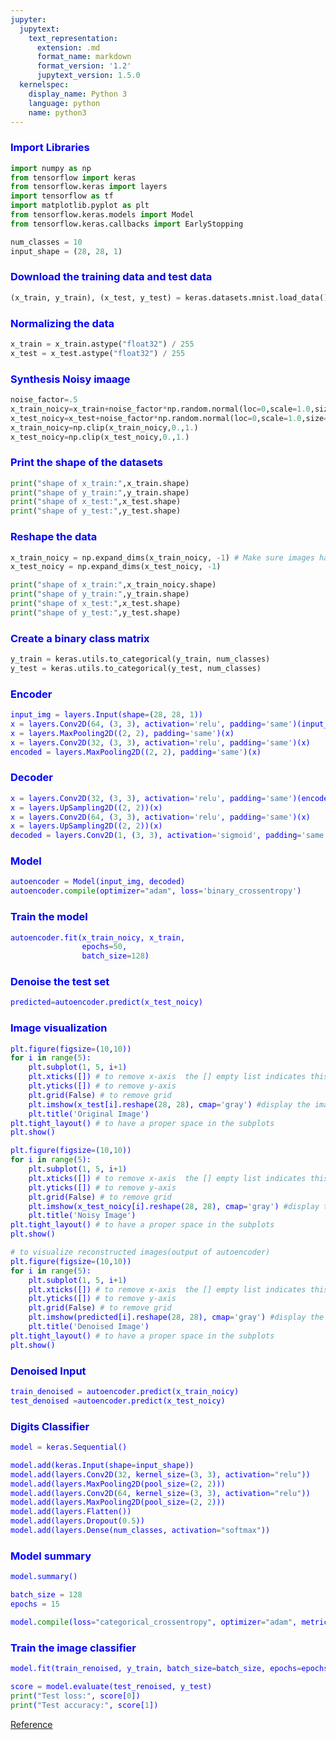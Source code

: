 ```yaml
---
jupyter:
  jupytext:
    text_representation:
      extension: .md
      format_name: markdown
      format_version: '1.2'
      jupytext_version: 1.5.0
  kernelspec:
    display_name: Python 3
    language: python
    name: python3
---
```


<!-- #region colab_type="text" id="F2MV_JxL3O-y" -->
### <font color="blue"> Import Libraries </font>
<!-- #endregion -->

```python colab={} colab_type="code" id="2jX3tF9t3MFP"
import numpy as np
from tensorflow import keras
from tensorflow.keras import layers
import tensorflow as tf
import matplotlib.pyplot as plt
from tensorflow.keras.models import Model
from tensorflow.keras.callbacks import EarlyStopping
```

```python colab={} colab_type="code" id="F3UMn0Sr-aG3"
num_classes = 10
input_shape = (28, 28, 1)
```

<!-- #region colab_type="text" id="bJvofKpd3cAy" -->
### <font color='blue'> Download the training data and test data</font>


<!-- #endregion -->

```python colab={} colab_type="code" id="kRqvK1VO-iRW"
(x_train, y_train), (x_test, y_test) = keras.datasets.mnist.load_data()
```

<!-- #region colab_type="text" id="-4jbqR4n3mrr" -->
### <font color="blue"> Normalizing the data </font>


<!-- #endregion -->

```python colab={} colab_type="code" id="SwrHbEFG-lHy"
x_train = x_train.astype("float32") / 255
x_test = x_test.astype("float32") / 255
```

<!-- #region colab_type="text" id="UePztaPP1VY_" -->
### <font color='blue'> Synthesis Noisy imaage </font>
<!-- #endregion -->

```python colab={} colab_type="code" id="ILabWz8f-ofI"
noise_factor=.5
x_train_noicy=x_train+noise_factor*np.random.normal(loc=0,scale=1.0,size=x_train.shape)
x_test_noicy=x_test+noise_factor*np.random.normal(loc=0,scale=1.0,size=x_test.shape)
x_train_noicy=np.clip(x_train_noicy,0.,1.)
x_test_noicy=np.clip(x_test_noicy,0.,1.)
```

<!-- #region colab_type="text" id="gXj81CXd3uxp" -->
### <font color='blue'> Print the shape of the datasets</font>


<!-- #endregion -->

```python colab={"base_uri": "https://localhost:8080/", "height": 85} colab_type="code" id="iki6G1cJ-sMq" outputId="567cd5f9-aa0d-4700-a94a-8dbcdb61bc87"
print("shape of x_train:",x_train.shape)
print("shape of y_train:",y_train.shape)
print("shape of x_test:",x_test.shape)
print("shape of y_test:",y_test.shape)
```

<!-- #region colab_type="text" id="RWhYR8S238Co" -->
### <font color="blue"> Reshape the data </font>
<!-- #endregion -->

```python colab={} colab_type="code" id="Q1gjXjsA-vd-"
x_train_noicy = np.expand_dims(x_train_noicy, -1) # Make sure images have shape (28, 28, 1)
x_test_noicy = np.expand_dims(x_test_noicy, -1)
```

```python colab={"base_uri": "https://localhost:8080/", "height": 85} colab_type="code" id="b9SXnh2N-6HZ" outputId="4e808984-f93c-48f7-ee7a-841366d26ee0"
print("shape of x_train:",x_train_noicy.shape)
print("shape of y_train:",y_train.shape)
print("shape of x_test:",x_test.shape)
print("shape of y_test:",y_test.shape)
```

<!-- #region colab_type="text" id="GXUNYYlw4A31" -->
### <font color='blue'> Create a binary class matrix </font>


<!-- #endregion -->

```python colab={} colab_type="code" id="dDL9IKKH-91g"
y_train = keras.utils.to_categorical(y_train, num_classes)
y_test = keras.utils.to_categorical(y_test, num_classes)
```

<!-- #region colab_type="text" id="7Z12R-1P4G8b" -->
### <font color= 'blue'>Encoder <font>
<!-- #endregion -->

```python colab={} colab_type="code" id="PdyE-MD891It"
input_img = layers.Input(shape=(28, 28, 1))  
x = layers.Conv2D(64, (3, 3), activation='relu', padding='same')(input_img)
x = layers.MaxPooling2D((2, 2), padding='same')(x)
x = layers.Conv2D(32, (3, 3), activation='relu', padding='same')(x)
encoded = layers.MaxPooling2D((2, 2), padding='same')(x)
```

<!-- #region colab_type="text" id="LPMXpBpQ4TqO" -->
### <font color='blue'> Decoder 
<!-- #endregion -->

```python colab={} colab_type="code" id="Vjcb4sSF7H2U"
x = layers.Conv2D(32, (3, 3), activation='relu', padding='same')(encoded)
x = layers.UpSampling2D((2, 2))(x)
x = layers.Conv2D(64, (3, 3), activation='relu', padding='same')(x)
x = layers.UpSampling2D((2, 2))(x)
decoded = layers.Conv2D(1, (3, 3), activation='sigmoid', padding='same')(x)

```

<!-- #region colab_type="text" id="6ffMtbZJ4bZ8" -->
### <font color='blue'> Model 
<!-- #endregion -->

```python colab={} colab_type="code" id="jUHglwAB_BN5"
autoencoder = Model(input_img, decoded)
autoencoder.compile(optimizer="adam", loss='binary_crossentropy')
```

<!-- #region colab_type="text" id="WvCvpRXd1od-" -->
### <font color='blue'> Train the model </font>
<!-- #endregion -->

```python colab={"base_uri": "https://localhost:8080/", "height": 1000} colab_type="code" id="Uh918nnl7iuf" outputId="a0c12e8e-e11f-41fb-e1d0-d788eab4e2c5"
autoencoder.fit(x_train_noicy, x_train,
                epochs=50,
                batch_size=128)
```

<!-- #region colab_type="text" id="rsxZvX8x13TI" -->
### <font color='blue'> Denoise the test set </font>
<!-- #endregion -->

```python colab={} colab_type="code" id="-gIpQSdU-mP4"
predicted=autoencoder.predict(x_test_noicy)
```

<!-- #region colab_type="text" id="Ac6P553T4t49" -->
### <font color='blue'> Image visualization </font>
<!-- #endregion -->

```python colab={"base_uri": "https://localhost:8080/", "height": 499} colab_type="code" id="uFIMhZoa-enO" outputId="90ca3c13-6079-41e6-bbe8-12c85b129991"
plt.figure(figsize=(10,10))
for i in range(5):
    plt.subplot(1, 5, i+1)
    plt.xticks([]) # to remove x-axis  the [] empty list indicates this
    plt.yticks([]) # to remove y-axis
    plt.grid(False) # to remove grid
    plt.imshow(x_test[i].reshape(28, 28), cmap='gray') #display the image 
    plt.title('Original Image')
plt.tight_layout() # to have a proper space in the subplots
plt.show()

plt.figure(figsize=(10,10))
for i in range(5):
    plt.subplot(1, 5, i+1)
    plt.xticks([]) # to remove x-axis  the [] empty list indicates this
    plt.yticks([]) # to remove y-axis
    plt.grid(False) # to remove grid
    plt.imshow(x_test_noicy[i].reshape(28, 28), cmap='gray') #display the image
    plt.title('Noisy Image') 
plt.tight_layout() # to have a proper space in the subplots
plt.show()

# to visualize reconstructed images(output of autoencoder)
plt.figure(figsize=(10,10))
for i in range(5):
    plt.subplot(1, 5, i+1)
    plt.xticks([]) # to remove x-axis  the [] empty list indicates this
    plt.yticks([]) # to remove y-axis
    plt.grid(False) # to remove grid
    plt.imshow(predicted[i].reshape(28, 28), cmap='gray') #display the image 
    plt.title('Denoised Image')
plt.tight_layout() # to have a proper space in the subplots
plt.show()
```

<!-- #region colab_type="text" id="LBFbaUAU4_eb" -->
### <font color='blue'> Denoised Input </font>
<!-- #endregion -->

```python colab={} colab_type="code" id="Mk2Zkz9EGAzS"
train_denoised = autoencoder.predict(x_train_noicy)
test_denoised =autoencoder.predict(x_test_noicy)
```

<!-- #region colab_type="text" id="DgoST0PL5P-s" -->
### <font color='blue' > Digits Classifier </font>


<!-- #endregion -->

```python colab={} colab_type="code" id="pmQR-BOhHIG1"
model = keras.Sequential()
```

```python colab={} colab_type="code" id="gtEypgCoHa0Y"
model.add(keras.Input(shape=input_shape))
model.add(layers.Conv2D(32, kernel_size=(3, 3), activation="relu"))
model.add(layers.MaxPooling2D(pool_size=(2, 2)))
model.add(layers.Conv2D(64, kernel_size=(3, 3), activation="relu"))
model.add(layers.MaxPooling2D(pool_size=(2, 2)))
model.add(layers.Flatten())
model.add(layers.Dropout(0.5))
model.add(layers.Dense(num_classes, activation="softmax"))
```

<!-- #region colab_type="text" id="jkmtYD8H5npF" -->
### <font color='blue'> Model summary </font>
<!-- #endregion -->

```python colab={"base_uri": "https://localhost:8080/", "height": 391} colab_type="code" id="jtOwGU6OHfVP" outputId="50352b22-a39b-4f53-b790-512417bda78a"
model.summary()
```

```python colab={} colab_type="code" id="25eerg0KHyY2"
batch_size = 128
epochs = 15
```

```python colab={} colab_type="code" id="W4uZa3aJH4Hk"
model.compile(loss="categorical_crossentropy", optimizer="adam", metrics=["accuracy"])
```

<!-- #region colab_type="text" id="oOaWwr4O3lWs" -->
### <font color='blue'> Train the image classifier </font>
<!-- #endregion -->

```python colab={"base_uri": "https://localhost:8080/", "height": 544} colab_type="code" id="zcZ1KIiCHmU6" outputId="1ea36e6b-023c-4753-e62b-634388b47524"
model.fit(train_renoised, y_train, batch_size=batch_size, epochs=epochs, validation_split=0.1)
```

```python colab={"base_uri": "https://localhost:8080/", "height": 68} colab_type="code" id="h2iyFd0HMtBl" outputId="f8243905-0b48-496d-b556-8a6a54f9b212"
score = model.evaluate(test_renoised, y_test)
print("Test loss:", score[0])
print("Test accuracy:", score[1])
```

<!-- #region colab_type="text" id="aqBF4MfuH1IY" -->
[Reference](https://blog.keras.io/building-autoencoders-in-keras.html)
<!-- #endregion -->

```python colab={} colab_type="code" id="XhsRK_cSH7UZ"

```
